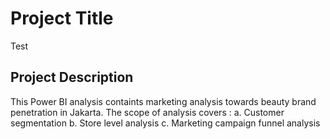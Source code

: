 # Project Title
Test

## Project Description
This Power BI analysis containts marketing analysis towards beauty brand penetration in Jakarta. The scope of analysis covers :
a. Customer segmentation 
b. Store level analysis
c. Marketing campaign funnel analysis
